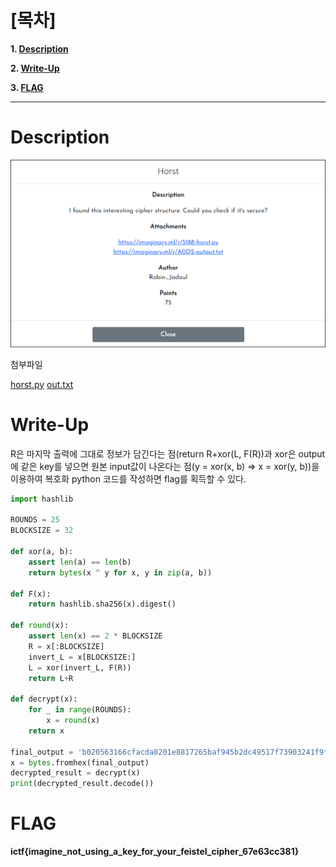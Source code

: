 # [목차]
**1. [Description](#Description)**

**2. [Write-Up](#Write-Up)**

**3. [FLAG](#FLAG)**


***


# **Description**

![](images/2022-05-18-20-07-30.png)

첨부파일

[horst.py](https://rdmd.readme.io/docs/code-blocks)
[out.txt](https://rdmd.readme.io/docs/code-blocks)


# **Write-Up**

R은 마지막 출력에 그대로 정보가 담긴다는 점(return R+xor(L, F(R))과 xor은 output에 같은 key를 넣으면 원본 input값이 나온다는 점(y = xor(x, b) => x = xor(y, b))을 이용하여 복호화 python 코드를 작성하면 flag를 획득할 수 있다.

```py
import hashlib

ROUNDS = 25
BLOCKSIZE = 32

def xor(a, b):
    assert len(a) == len(b)
    return bytes(x ^ y for x, y in zip(a, b))

def F(x):
    return hashlib.sha256(x).digest()

def round(x):
    assert len(x) == 2 * BLOCKSIZE
    R = x[:BLOCKSIZE]
    invert_L = x[BLOCKSIZE:]
    L = xor(invert_L, F(R))
    return L+R

def decrypt(x):
    for _ in range(ROUNDS):
        x = round(x)
    return x

final_output = 'b020563166cfacda8201e8817265baf945b2dc49517f73903241f9fbedd3943d79d17b6ecd6acb45810eb95b1687ead8851fc923fdb40d5e208f3d4a34840bd1'
x = bytes.fromhex(final_output)
decrypted_result = decrypt(x)
print(decrypted_result.decode())
```


# **FLAG**

**ictf{imagine_not_using_a_key_for_your_feistel_cipher_67e63cc381}**
